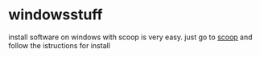 # windowsstuff

install software on windows with scoop is very easy. just go to [scoop](https://scoop.sh/) and follow the istructions for install
